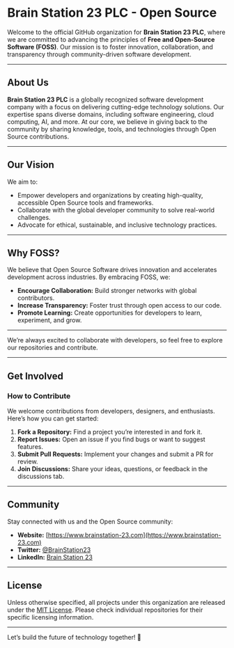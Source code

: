 # Brain Station 23 PLC - Open Source

Welcome to the official GitHub organization for **Brain Station 23 PLC**, where we are committed to advancing the principles of **Free and Open-Source Software (FOSS)**. Our mission is to foster innovation, collaboration, and transparency through community-driven software development.

---

## About Us

**Brain Station 23 PLC** is a globally recognized software development company with a focus on delivering cutting-edge technology solutions. Our expertise spans diverse domains, including software engineering, cloud computing, AI, and more. At our core, we believe in giving back to the community by sharing knowledge, tools, and technologies through Open Source contributions.

---

## Our Vision

We aim to:

- Empower developers and organizations by creating high-quality, accessible Open Source tools and frameworks.
- Collaborate with the global developer community to solve real-world challenges.
- Advocate for ethical, sustainable, and inclusive technology practices.

---

## Why FOSS?

We believe that Open Source Software drives innovation and accelerates development across industries. By embracing FOSS, we:

- **Encourage Collaboration:** Build stronger networks with global contributors.
- **Increase Transparency:** Foster trust through open access to our code.
- **Promote Learning:** Create opportunities for developers to learn, experiment, and grow.

---


We’re always excited to collaborate with developers, so feel free to explore our repositories and contribute.

---

## Get Involved

### How to Contribute
We welcome contributions from developers, designers, and enthusiasts. Here’s how you can get started:

1. **Fork a Repository:** Find a project you’re interested in and fork it.
2. **Report Issues:** Open an issue if you find bugs or want to suggest features.
3. **Submit Pull Requests:** Implement your changes and submit a PR for review.
4. **Join Discussions:** Share your ideas, questions, or feedback in the discussions tab.

---

## Community

Stay connected with us and the Open Source community:

- **Website:** [https://www.brainstation-23.com](https://www.brainstation-23.com)
- **Twitter:** [@BrainStation23](https://twitter.com/BrainStation23)
- **LinkedIn:** [Brain Station 23](https://www.linkedin.com/company/brain-station-23/)


---

## License

Unless otherwise specified, all projects under this organization are released under the [MIT License](LICENSE). Please check individual repositories for their specific licensing information.

---

Let’s build the future of technology together! 🌟

